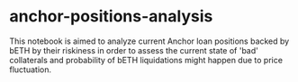 # anchor-positions-analysis
This notebook is aimed to analyze current Anchor loan positions backed by bETH by their riskiness in order to assess the current state of 'bad' collaterals and probability of bETH liquidations might happen due to price fluctuation.
